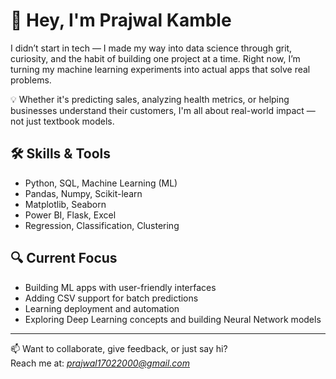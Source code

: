 # 👋 Hey, I'm Prajwal Kamble

I didn’t start in tech — I made my way into data science through grit, curiosity, and the habit of building one project at a time. Right now, I’m turning my machine learning experiments into actual apps that solve real problems.

💡 Whether it's predicting sales, analyzing health metrics, or helping businesses understand their customers, I'm all about real-world impact — not just textbook models.

## 🛠 Skills & Tools

- Python, SQL, Machine Learning (ML)
- Pandas, Numpy, Scikit-learn
- Matplotlib, Seaborn
- Power BI, Flask, Excel  
- Regression, Classification, Clustering

## 🔍 Current Focus
- Building ML apps with user-friendly interfaces  
- Adding CSV support for batch predictions  
- Learning deployment and automation
- Exploring Deep Learning concepts and building Neural Network models

<!-- ## 📈 Stats & Activity -->

<!-- ![Prajwal's GitHub Stats](https://github-readme-stats.vercel.app/api?username=PrajwalKamble369&show_icons=true&theme=github_dark) ->>
<!-- ![GitHub Streak](https://github-readme-streak-stats.herokuapp.com?user=PrajwalKamble369&theme=github-dark) -->

---

📫 Want to collaborate, give feedback, or just say hi?  
Reach me at: *prajwal17022000@gmail.com*
